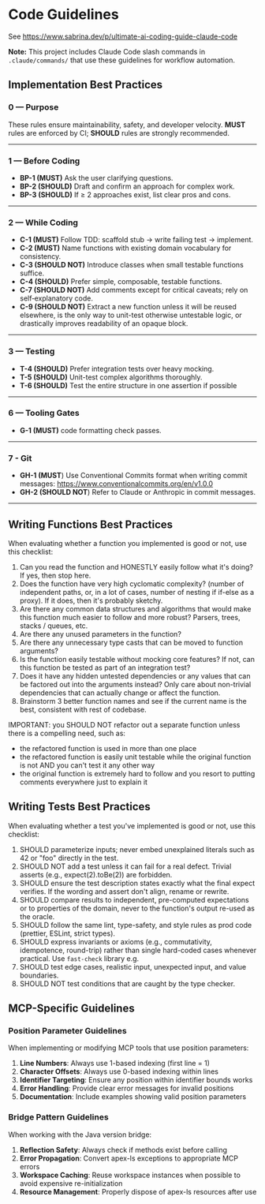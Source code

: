 # Code Guidelines

See https://www.sabrina.dev/p/ultimate-ai-coding-guide-claude-code

**Note:** This project includes Claude Code slash commands in `.claude/commands/` that use these guidelines for workflow automation.

## Implementation Best Practices

### 0 — Purpose

These rules ensure maintainability, safety, and developer velocity.
**MUST** rules are enforced by CI; **SHOULD** rules are strongly recommended.

---

### 1 — Before Coding

- **BP-1 (MUST)** Ask the user clarifying questions.
- **BP-2 (SHOULD)** Draft and confirm an approach for complex work.
- **BP-3 (SHOULD)** If ≥ 2 approaches exist, list clear pros and cons.

---

### 2 — While Coding

- **C-1 (MUST)** Follow TDD: scaffold stub -> write failing test -> implement.
- **C-2 (MUST)** Name functions with existing domain vocabulary for consistency.
- **C-3 (SHOULD NOT)** Introduce classes when small testable functions suffice.
- **C-4 (SHOULD)** Prefer simple, composable, testable functions.
- **C-7 (SHOULD NOT)** Add comments except for critical caveats; rely on self‑explanatory code.
- **C-9 (SHOULD NOT)** Extract a new function unless it will be reused elsewhere, is the only way to unit-test otherwise untestable logic, or drastically improves readability of an opaque block.

---

### 3 — Testing

- **T-4 (SHOULD)** Prefer integration tests over heavy mocking.
- **T-5 (SHOULD)** Unit-test complex algorithms thoroughly.
- **T-6 (SHOULD)** Test the entire structure in one assertion if possible

---

### 6 — Tooling Gates

- **G-1 (MUST)** code formatting check passes.

---

### 7 - Git

- **GH-1 (MUST**) Use Conventional Commits format when writing commit messages: https://www.conventionalcommits.org/en/v1.0.0
- **GH-2 (SHOULD NOT**) Refer to Claude or Anthropic in commit messages.

---

## Writing Functions Best Practices

When evaluating whether a function you implemented is good or not, use this checklist:

1. Can you read the function and HONESTLY easily follow what it's doing? If yes, then stop here.
2. Does the function have very high cyclomatic complexity? (number of independent paths, or, in a lot of cases, number of nesting if if-else as a proxy). If it does, then it's probably sketchy.
3. Are there any common data structures and algorithms that would make this function much easier to follow and more robust? Parsers, trees, stacks / queues, etc.
4. Are there any unused parameters in the function?
5. Are there any unnecessary type casts that can be moved to function arguments?
6. Is the function easily testable without mocking core features? If not, can this function be tested as part of an integration test?
7. Does it have any hidden untested dependencies or any values that can be factored out into the arguments instead? Only care about non-trivial dependencies that can actually change or affect the function.
8. Brainstorm 3 better function names and see if the current name is the best, consistent with rest of codebase.

IMPORTANT: you SHOULD NOT refactor out a separate function unless there is a compelling need, such as:

- the refactored function is used in more than one place
- the refactored function is easily unit testable while the original function is not AND you can't test it any other way
- the original function is extremely hard to follow and you resort to putting comments everywhere just to explain it

## Writing Tests Best Practices

When evaluating whether a test you've implemented is good or not, use this checklist:

1. SHOULD parameterize inputs; never embed unexplained literals such as 42 or "foo" directly in the test.
2. SHOULD NOT add a test unless it can fail for a real defect. Trivial asserts (e.g., expect(2).toBe(2)) are forbidden.
3. SHOULD ensure the test description states exactly what the final expect verifies. If the wording and assert don't align, rename or rewrite.
4. SHOULD compare results to independent, pre-computed expectations or to properties of the domain, never to the function's output re-used as the oracle.
5. SHOULD follow the same lint, type-safety, and style rules as prod code (prettier, ESLint, strict types).
6. SHOULD express invariants or axioms (e.g., commutativity, idempotence, round-trip) rather than single hard-coded cases whenever practical. Use `fast-check` library e.g.
7. SHOULD test edge cases, realistic input, unexpected input, and value boundaries.
8. SHOULD NOT test conditions that are caught by the type checker.

## MCP-Specific Guidelines

### Position Parameter Guidelines

When implementing or modifying MCP tools that use position parameters:

1. **Line Numbers**: Always use 1-based indexing (first line = 1)
2. **Character Offsets**: Always use 0-based indexing within lines
3. **Identifier Targeting**: Ensure any position within identifier bounds works
4. **Error Handling**: Provide clear error messages for invalid positions
5. **Documentation**: Include examples showing valid position parameters

### Bridge Pattern Guidelines

When working with the Java version bridge:

1. **Reflection Safety**: Always check if methods exist before calling
2. **Error Propagation**: Convert apex-ls exceptions to appropriate MCP errors
3. **Workspace Caching**: Reuse workspace instances when possible to avoid expensive re-initialization
4. **Resource Management**: Properly dispose of apex-ls resources after use

